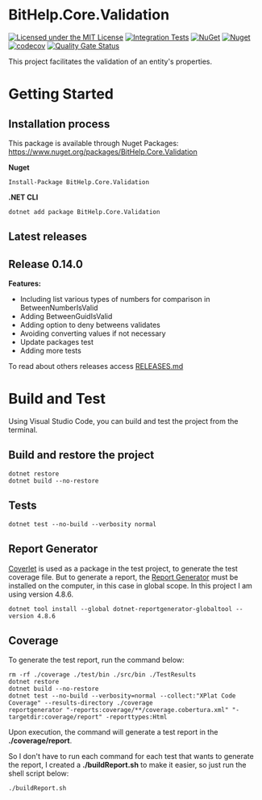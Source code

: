 # BitHelp.Core.Validation

[![Licensed under the MIT License](https://img.shields.io/badge/License-MIT-blue.svg)](./LICENSE)
[![Integration Tests](https://github.com/RenatoPacheco/BitHelp.Core.Validation/workflows/Integration%20Tests/badge.svg?branch=master)](https://github.com/RenatoPacheco/BitHelp.Core.Validation/actions/workflows/integration-tests.yml)
[![NuGet](https://img.shields.io/nuget/v/BitHelp.Core.Validation.svg)](https://nuget.org/packages/BitHelp.Core.Validation)
[![Nuget](https://img.shields.io/nuget/dt/BitHelp.Core.Validation.svg)](https://nuget.org/packages/BitHelp.Core.Validation)
[![codecov](https://codecov.io/gh/RenatoPacheco/BitHelp.Core.Validation/branch/master/graph/badge.svg?token=6YLN9GKD8X)](https://codecov.io/gh/RenatoPacheco/BitHelp.Core.Validation)
[![Quality Gate Status](https://sonarcloud.io/api/project_badges/measure?project=RenatoPacheco_BitHelp.Core.Validation&metric=alert_status)](https://sonarcloud.io/summary/new_code?id=RenatoPacheco_BitHelp.Core.Validation)

This project facilitates the validation of an entity's properties.

# Getting Started

## Installation process

This package is available through Nuget Packages: https://www.nuget.org/packages/BitHelp.Core.Validation

**Nuget**
```
Install-Package BitHelp.Core.Validation
```

**.NET CLI**
```
dotnet add package BitHelp.Core.Validation
```

## Latest releases

## Release 0.14.0

**Features:**

- Including list various types of numbers for comparison in BetweenNumberIsValid
- Adding BetweenGuidIsValid
- Adding option to deny betweens validates
- Avoiding converting values if not necessary
- Update packages test
- Adding more tests

To read about others releases access [RELEASES.md](https://github.com/RenatoPacheco/BitHelp.Core.Validation/blob/master/RELEASES.md)

# Build and Test

Using Visual Studio Code, you can build and test the project from the terminal.

## Build and restore the project

```
dotnet restore
dotnet build --no-restore
```

## Tests

```
dotnet test --no-build --verbosity normal
```

## Report Generator

[Coverlet] is used as a package in the test project, to generate the test coverage file. But to generate a report, the [Report Generator] must be installed on the computer, in this case in global scope. In this project I am using version 4.8.6.

```	
dotnet tool install --global dotnet-reportgenerator-globaltool --version 4.8.6
```

## Coverage

To generate the test report, run the command below:

```
rm -rf ./coverage ./test/bin ./src/bin ./TestResults
dotnet restore
dotnet build --no-restore
dotnet test --no-build --verbosity=normal --collect:"XPlat Code Coverage" --results-directory ./coverage
reportgenerator "-reports:coverage/**/coverage.cobertura.xml" "-targetdir:coverage/report" -reporttypes:Html
```

Upon execution, the command will generate a test report in the **./coverage/report**.

So I don't have to run each command for each test that wants to generate the report, I created a **./buildReport.sh** to make it easier, so just run the shell script below:

```	
./buildReport.sh
```

[Visual Studio]:<https://visualstudio.microsoft.com/>
[.Net Core 3.1]:<https://docs.microsoft.com/en-us/dotnet/core/whats-new/dotnet-core-3-1>
[.NET 5]:<https://docs.microsoft.com/en-us/dotnet/core/whats-new/dotnet-5>
[Report Generator]:<https://github.com/danielpalme/ReportGenerator>
[Coverlet]:<https://github.com/coverlet-coverage/coverlet>
[shields.io]:<https://shields.io/category/coverage>